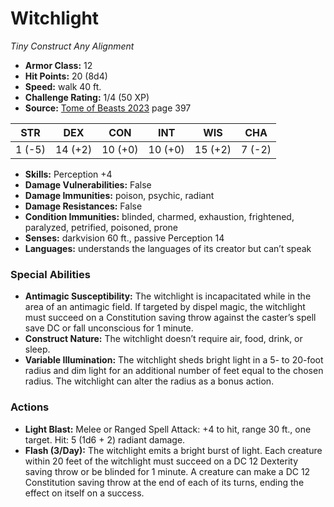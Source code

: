 # Witchlight

*Tiny* *Construct* *Any Alignment*

- **Armor Class:** 12
- **Hit Points:** 20 (8d4)
- **Speed:** walk 40 ft.
- **Challenge Rating:** 1/4 (50 XP)
- **Source:** [Tome of Beasts 2023](https://koboldpress.com/kpstore/product/tome-of-beasts-1-2023-edition/) page 397

| STR | DEX | CON | INT | WIS | CHA |
| --- | --- | --- | --- | --- | --- |
| 1 (-5) | 14 (+2) | 10 (+0) | 10 (+0) | 15 (+2) | 7 (-2) |

- **Skills:** Perception +4
- **Damage Vulnerabilities:** False
- **Damage Immunities:** poison, psychic, radiant
- **Damage Resistances:** False
- **Condition Immunities:** blinded, charmed, exhaustion, frightened, paralyzed, petrified, poisoned, prone
- **Senses:** darkvision 60 ft., passive Perception 14
- **Languages:** understands the languages of its creator but can’t speak

### Special Abilities

- **Antimagic Susceptibility:** The witchlight is incapacitated while in the area of an antimagic field. If targeted by dispel magic, the witchlight must succeed on a Constitution saving throw against the caster’s spell save DC or fall unconscious for 1 minute.
- **Construct Nature:** The witchlight doesn’t require air, food, drink, or sleep.
- **Variable Illumination:** The witchlight sheds bright light in a 5- to 20-foot radius and dim light for an additional number of feet equal to the chosen radius. The witchlight can alter the radius as a bonus action.

### Actions

- **Light Blast:** Melee or Ranged Spell Attack: +4 to hit, range 30 ft., one target. Hit: 5 (1d6 + 2) radiant damage.
- **Flash (3/Day):** The witchlight emits a bright burst of light. Each creature within 20 feet of the witchlight must succeed on a DC 12 Dexterity saving throw or be blinded for 1 minute. A creature can make a DC 12 Constitution saving throw at the end of each of its turns, ending the effect on itself on a success.
